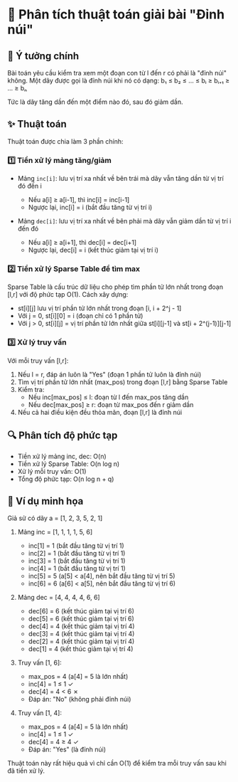 # 🚀 Phân tích thuật toán giải bài "Đỉnh núi"

## 📌 Ý tưởng chính

Bài toán yêu cầu kiểm tra xem một đoạn con từ l đến r có phải là "đỉnh núi" không. Một dãy được gọi là đỉnh núi khi nó có dạng:
b₁ ≤ b₂ ≤ ... ≤ bᵢ ≥ bᵢ₊₁ ≥ ... ≥ bₙ

Tức là dãy tăng dần đến một điểm nào đó, sau đó giảm dần.

## ✨ Thuật toán

Thuật toán được chia làm 3 phần chính:

### 1️⃣ Tiền xử lý mảng tăng/giảm

- Mảng `inc[i]`: lưu vị trí xa nhất về bên trái mà dãy vẫn tăng dần từ vị trí đó đến i
  - Nếu a[i] ≥ a[i-1], thì inc[i] = inc[i-1]
  - Ngược lại, inc[i] = i (bắt đầu tăng từ vị trí i)

- Mảng `dec[i]`: lưu vị trí xa nhất về bên phải mà dãy vẫn giảm dần từ vị trí i đến đó
  - Nếu a[i] ≥ a[i+1], thì dec[i] = dec[i+1]
  - Ngược lại, dec[i] = i (kết thúc giảm tại vị trí i)

### 2️⃣ Tiền xử lý Sparse Table để tìm max

Sparse Table là cấu trúc dữ liệu cho phép tìm phần tử lớn nhất trong đoạn [l,r] với độ phức tạp O(1). Cách xây dựng:

- st[i][j] lưu vị trí phần tử lớn nhất trong đoạn [i, i + 2^j - 1]
- Với j = 0, st[i][0] = i (đoạn chỉ có 1 phần tử)
- Với j > 0, st[i][j] = vị trí phần tử lớn nhất giữa st[i][j-1] và st[i + 2^(j-1)][j-1]

### 3️⃣ Xử lý truy vấn

Với mỗi truy vấn [l,r]:
1. Nếu l = r, đáp án luôn là "Yes" (đoạn 1 phần tử luôn là đỉnh núi)
2. Tìm vị trí phần tử lớn nhất (max_pos) trong đoạn [l,r] bằng Sparse Table
3. Kiểm tra:
   - Nếu inc[max_pos] ≤ l: đoạn từ l đến max_pos tăng dần
   - Nếu dec[max_pos] ≥ r: đoạn từ max_pos đến r giảm dần
4. Nếu cả hai điều kiện đều thỏa mãn, đoạn [l,r] là đỉnh núi

## 🔍 Phân tích độ phức tạp

- Tiền xử lý mảng inc, dec: O(n)
- Tiền xử lý Sparse Table: O(n log n)
- Xử lý mỗi truy vấn: O(1)
- Tổng độ phức tạp: O(n log n + q)

## 🌟 Ví dụ minh họa

Giả sử có dãy a = [1, 2, 3, 5, 2, 1]

1. Mảng inc = [1, 1, 1, 1, 5, 6]
   - inc[1] = 1 (bắt đầu tăng từ vị trí 1)
   - inc[2] = 1 (bắt đầu tăng từ vị trí 1)
   - inc[3] = 1 (bắt đầu tăng từ vị trí 1)
   - inc[4] = 1 (bắt đầu tăng từ vị trí 1)
   - inc[5] = 5 (a[5] < a[4], nên bắt đầu tăng từ vị trí 5)
   - inc[6] = 6 (a[6] < a[5], nên bắt đầu tăng từ vị trí 6)

2. Mảng dec = [4, 4, 4, 4, 6, 6]
   - dec[6] = 6 (kết thúc giảm tại vị trí 6)
   - dec[5] = 6 (kết thúc giảm tại vị trí 6)
   - dec[4] = 4 (kết thúc giảm tại vị trí 4)
   - dec[3] = 4 (kết thúc giảm tại vị trí 4)
   - dec[2] = 4 (kết thúc giảm tại vị trí 4)
   - dec[1] = 4 (kết thúc giảm tại vị trí 4)

3. Truy vấn [1, 6]:
   - max_pos = 4 (a[4] = 5 là lớn nhất)
   - inc[4] = 1 ≤ 1 ✓
   - dec[4] = 4 < 6 ✗
   - Đáp án: "No" (không phải đỉnh núi)

4. Truy vấn [1, 4]:
   - max_pos = 4 (a[4] = 5 là lớn nhất)
   - inc[4] = 1 ≤ 1 ✓
   - dec[4] = 4 ≥ 4 ✓
   - Đáp án: "Yes" (là đỉnh núi)

Thuật toán này rất hiệu quả vì chỉ cần O(1) để kiểm tra mỗi truy vấn sau khi đã tiền xử lý.